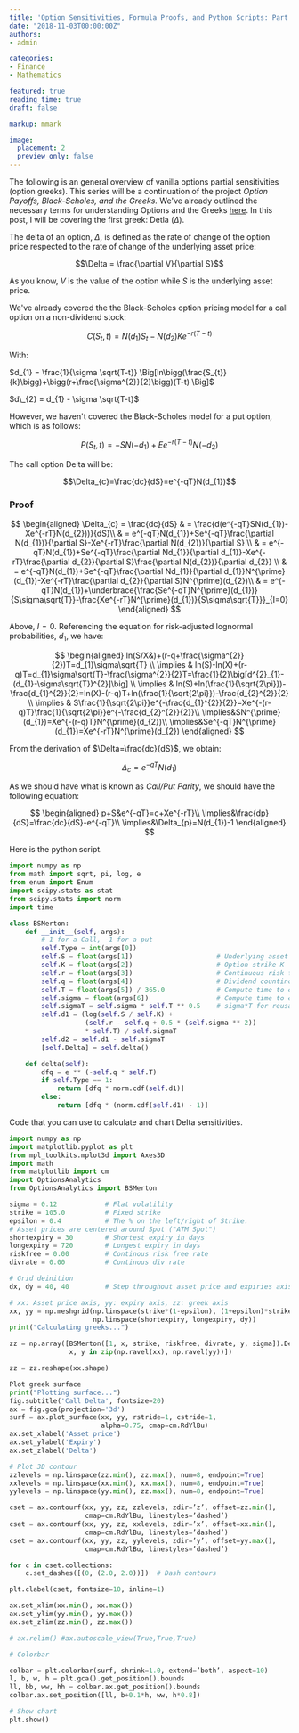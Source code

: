 ```yaml
---
title: 'Option Sensitivities, Formula Proofs, and Python Scripts: Part 1 (Delta)'
date: "2018-11-03T00:00:00Z"
authors:
- admin

categories:
- Finance
- Mathematics

featured: true
reading_time: true
draft: false

markup: mmark

image:
  placement: 2
  preview_only: false
---
```


The following is an general overview of vanilla options partial sensitivities (option greeks). This series will be a continuation of the project *Option Payoffs, Black-Scholes, and the Greeks.* We've already outlined the necessary terms for understanding Options and the Greeks [here](https://kidquant.com/project/option-payoffs-black-scholes-and-the-greeks/). In this post, I will be covering the first greek: Detla ($\Delta$).

The delta of an option, $\Delta$, is defined as the rate of change of the option price respected to the rate of change of the underlying asset price:

$$\Delta = \frac{\partial V}{\partial S}$$

As you know, $V$ is the value of the option while $S$ is the underlying asset price.

We've already covered the the Black-Scholes option pricing model for a call option on a non-dividend stock:

$$
C(S_{t},t) = N(d_{1})S_{t}-N(d_{2})Ke^{-r(T-t)}
$$

With: 

$d_{1}  = \frac{1}{\sigma \sqrt{T-t}} \Big[ln\bigg(\frac{S_{t}}{k}\bigg)+\bigg(r+\frac{\sigma^{2}}{2}\bigg)(T-t) \Big]$

$d\_{2}  = d_{1} - \sigma \sqrt{T-t}$

However, we haven't covered the Black-Scholes model for a put option, which is as follows:

$$P(S_{t},t)=-SN(-d_{1})+Ee^{-r(T-t)}N(-d_{2})$$

The call option Delta will be:

$$\Delta_{c}=\frac{dc}{dS}=e^{-qT}N(d_{1})$$

### Proof

$$
\begin{aligned}
\Delta_{c} = \frac{dc}{dS} & = \frac{d(e^{-qT}SN(d_{1})-Xe^{-rT}N(d_{2}))}{dS}\\
& = e^{-qT}N(d_{1})+Se^{-qT}\frac{\partial N(d_{1})}{\partial S}-Xe^{-rT}\frac{\partial N(d_{2})}{\partial S}  \\
& = e^{-qT}N(d_{1})+Se^{-qT}\frac{\partial Nd_{1}}{\partial d_{1}}-Xe^{-rT}\frac{\partial d_{2}}{\partial S}\frac{\partial N(d_{2})}{\partial d_{2}} \\
& = e^{-qT}N(d_{1})+Se^{-qT}\frac{\partial Nd_{1}}{\partial d_{1}}N^{\prime}(d_{1})-Xe^{-rT}\frac{\partial d_{2}}{\partial S}N^{\prime}(d_{2})\\
& = e^{-qT}N(d_{1})+\underbrace{\frac{Se^{-qT}N^{\prime}(d_{1})}{S\sigma\sqrt{T}}-\frac{Xe^{-rT}N^{\prime}(d_{1})}{S\sigma\sqrt{T}}}_{I=0}
\end{aligned}
$$

Above, $I=0$. Referencing the equation for risk-adjusted lognormal probabilities, $d_{1}$, we have:

$$
\begin{aligned}
ln(S/X&)+(r-q+\frac{\sigma^{2}}{2})T=d_{1}\sigma\sqrt{T} \\
\implies & ln(S)-ln(X)+(r-q)T=d_{1}\sigma\sqrt{T}-\frac{\sigma^{2}}{2}T=\frac{1}{2}\big[d^{2}_{1}-(d_{1}-\sigma\sqrt{T})^{2}]\big] \\
\implies & ln(S)+ln(\frac{1}{\sqrt{2\pi}})-\frac{d_{1}^{2}}{2}=ln(X)-(r-q)T+ln(\frac{1}{\sqrt{2\pi}})-\frac{d_{2}^{2}}{2} \\
\implies & S\frac{1}{\sqrt{2\pi}}e^{-\frac{d_{1}^{2}}{2}}=Xe^{-(r-q)T}\frac{1}{\sqrt{2\pi}}e^{-\frac{d_{2}^{2}}{2}}\\
\implies&SN^{\prime}(d_{1})=Xe^{-(r-q)T}N^{\prime}(d_{2})\\
\implies&Se^{-qT}N^{\prime}(d_{1})=Xe^{-rT}N^{\prime}(d_{2})
\end{aligned}
$$

From the derivation of $\Delta=\frac{dc}{dS}$, we obtain:

$$\Delta_{c}=e^{-qT}N(d_{1})$$

As we should have what is known as *Call/Put Parity*, we should have the following equation:

$$
\begin{aligned}
p+S&e^{-qT}=c+Xe^{-rT}\\
\implies&\frac{dp}{dS}=\frac{dc}{dS}-e^{-qT}\\
\implies&\Delta_{p}=N(d_{1})-1
\end{aligned}
$$

Here is the python script.

```python
import numpy as np
from math import sqrt, pi, log, e
from enum import Enum
import scipy.stats as stat
from scipy.stats import norm
import time

class BSMerton:
    def __init__(self, args):
        # 1 for a Call, -1 for a put
        self.Type = int(args[0])
        self.S = float(args[1])                     # Underlying asset price
        self.K = float(args[2])                     # Option strike K
        self.r = float(args[3])                     # Continuous risk free rate
        self.q = float(args[4])                     # Dividend countinous rate
        self.T = float(args[5]) / 365.0             # Compute time to expiry
        self.sigma = float(args[6])                 # Compute time to expiry
        self.sigmaT = self.sigma * self.T ** 0.5    # sigma*T for reusability
        self.d1 = (log(self.S / self.K) +
                   (self.r - self.q + 0.5 * (self.sigma ** 2))
                   * self.T) / self.sigmaT
        self.d2 = self.d1 - self.sigmaT
        [self.Delta] = self.delta()

    def delta(self):
        dfq = e ** (-self.q * self.T)
        if self.Type == 1:
            return [dfq * norm.cdf(self.d1)]
        else:
            return [dfq * (norm.cdf(self.d1) - 1)]

```

Code that you can use to calculate and chart Delta sensitivities.

```python
import numpy as np
import matplotlib.pyplot as plt
from mpl_toolkits.mplot3d import Axes3D
import math
from matplotlib import cm
import OptionsAnalytics
from OptionsAnalytics import BSMerton

sigma = 0.12            # Flat volatility
strike = 105.0          # Fixed strike
epsilon = 0.4           # The % on the left/right of Strike.
# Asset prices are centered around Spot ("ATM Spot")
shortexpiry = 30        # Shortest expiry in days
longexpiry = 720        # Longest expiry in days
riskfree = 0.00         # Continous risk free rate
divrate = 0.00          # Continous div rate

# Grid deinition
dx, dy = 40, 40         # Step throughout asset price and expiries axis

# xx: Asset price axis, yy: expiry axis, zz: greek axis
xx, yy = np.meshgrid(np.linspace(strike*(1-epsilon), (1+epsilon)*strike, dx),
                     np.linspace(shortexpiry, longexpiry, dy))
print("Calculating greeks...")

zz = np.array([BSMerton([1, x, strike, riskfree, divrate, y, sigma]).Delta for
               x, y in zip(np.ravel(xx), np.ravel(yy))])

zz = zz.reshape(xx.shape)

Plot greek surface
print("Plotting surface...")
fig.subtitle('Call Delta', fontsize=20)
ax = fig.gca(projection='3d')
surf = ax.plot_surface(xx, yy, rstride=1, cstride=1,
                       alpha=0.75, cmap=cm.RdYlBu)
ax.set_xlabel('Asset price')
ax.set_ylabel('Expiry')
ax.set_zlabel('Delta')

# Plot 3D contour
zzlevels = np.linspace(zz.min(), zz.max(), num=8, endpoint=True)
xxlevels = np.linspace(xx.min(), xx.max(), num=8, endpoint=True)
yylevels = np.linspace(yy.min(), zz.max(), num=8, endpoint=True)

cset = ax.contourf(xx, yy, zz, zzlevels, zdir=’z’, offset=zz.min(),
                   cmap=cm.RdYlBu, linestyles=’dashed’)
cset = ax.contourf(xx, yy, zz, xxlevels, zdir=’x’, offset=xx.min(),
                   cmap=cm.RdYlBu, linestyles=’dashed’)
cset = ax.contourf(xx, yy, zz, yylevels, zdir=’y’, offset=yy.max(),
                   cmap=cm.RdYlBu, linestyles=’dashed’)

for c in cset.collections:
    c.set_dashes([(0, (2.0, 2.0))])  # Dash contours

plt.clabel(cset, fontsize=10, inline=1)

ax.set_xlim(xx.min(), xx.max())
ax.set_ylim(yy.min(), yy.max())
ax.set_zlim(zz.min(), zz.max())

# ax.relim() #ax.autoscale_view(True,True,True)

# Colorbar

colbar = plt.colorbar(surf, shrink=1.0, extend=’both’, aspect=10)
l, b, w, h = plt.gca().get_position().bounds
ll, bb, ww, hh = colbar.ax.get_position().bounds
colbar.ax.set_position([ll, b+0.1*h, ww, h*0.8])

# Show chart
plt.show()


```